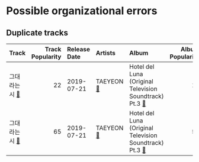 # Possible organizational errors

## Duplicate tracks

| Track                                                             |   Track Popularity | Release Date   | Artists                                                             | Album                                                                                                           |   Album Popularity | Playlists                                                           | Label     | 💚   |
|:------------------------------------------------------------------|-------------------:|:---------------|:--------------------------------------------------------------------|:----------------------------------------------------------------------------------------------------------------|-------------------:|:--------------------------------------------------------------------|:----------|:----|
| 그대라는 시 [🔗](https://open.spotify.com/track/049M1ZP4H2B13yB2ax6N7l) |                 22 | 2019-07-21     | TAEYEON [🔗](https://open.spotify.com/artist/3qNVuliS40BLgXGxhdBdqu) | Hotel del Luna (Original Television Soundtrack) Pt.3 [🔗](https://open.spotify.com/album/34sSlou2VL7SJklr4JlD1e) |                 11 | K-Pop [🔗](https://open.spotify.com/playlist/0Xp2gQ9p4VMgt5HauIfIq7) | FNC인베스트먼트 | 💚   |
| 그대라는 시 [🔗](https://open.spotify.com/track/56Cmy1rCQ35V2Q7groYiHl) |                 65 | 2019-07-21     | TAEYEON [🔗](https://open.spotify.com/artist/3qNVuliS40BLgXGxhdBdqu) | Hotel del Luna (Original Television Soundtrack) Pt.3 [🔗](https://open.spotify.com/album/6nddI94g7zC5bbyNzRBO0Y) |                 53 | K-Pop [🔗](https://open.spotify.com/playlist/0Xp2gQ9p4VMgt5HauIfIq7) | FNC인베스트먼트 |     |
